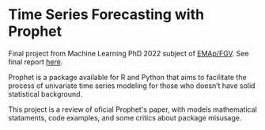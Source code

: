 # Time Series Forecasting with Prophet

Final project from Machine Learning PhD 2022 subject of [EMAp/FGV](https://emap.fgv.br/). See final report [here](https://github.com/reneroliveira/ts-forecasting-prophet/blob/main/report.pdf).

Prophet is a package available for R and Python that aims to facilitate the process of univariate time series modeling for those who doesn’t have solid statistical background.

This project is a review of oficial Prophet's paper, with models mathematical stataments, code examples, and some critics about package misusage.
